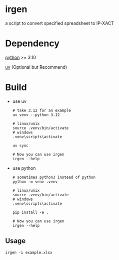 # irgen

a script to convert specified spreadsheet to IP-XACT

# Dependency

[python](https://www.python.org/) >= 3.10

[uv](https://docs.astral.sh/uv/) (Optional but Recommend)

# Build

- use uv

    ```Shell
    # take 3.12 for an example
    uv venv --python 3.12
    
    # linux/unix
    source .venv/bin/activate
    # windows
    .venv\scripts\activate
    
    uv sync
    
    # Now you can use irgen
    irgen --help
    ```

- use python

  ```shell
  # sometimes python3 instead of python
  python -m venv .venv
  
  # linux/unix
  source .venv/bin/activate
  # windows
  .venv\scripts\activate
  
  pip install -e .
  
  # Now you can use irgen
  irgen --help
  ```
  

## Usage

```shell
irgen -i example.xlsx
```


